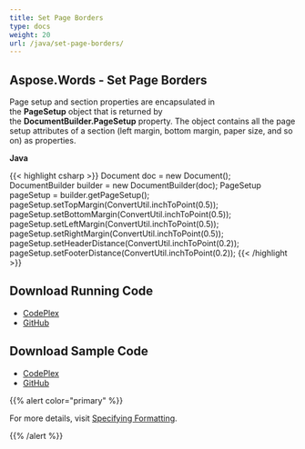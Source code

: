 ```yaml
---
title: Set Page Borders
type: docs
weight: 20
url: /java/set-page-borders/
---
```


## **Aspose.Words - Set Page Borders**

Page setup and section properties are encapsulated in the **PageSetup** object that is returned by the **DocumentBuilder.PageSetup** property. The object contains all the page setup attributes of a section (left margin, bottom margin, paper size, and so on) as properties. 

**Java**

{{< highlight csharp >}}
Document doc = new Document();
DocumentBuilder builder = new DocumentBuilder(doc);
PageSetup pageSetup = builder.getPageSetup();
pageSetup.setTopMargin(ConvertUtil.inchToPoint(0.5));
pageSetup.setBottomMargin(ConvertUtil.inchToPoint(0.5));
pageSetup.setLeftMargin(ConvertUtil.inchToPoint(0.5));
pageSetup.setRightMargin(ConvertUtil.inchToPoint(0.5));
pageSetup.setHeaderDistance(ConvertUtil.inchToPoint(0.2));
pageSetup.setFooterDistance(ConvertUtil.inchToPoint(0.2));
{{< /highlight >}}

## **Download Running Code**

- [CodePlex](https://asposewordsjavaapachepoi.codeplex.com/releases/view/618321)
- [GitHub](https://github.com/aspose-words/Aspose.Words-for-Java/releases/tag/Aspose.Words_Java_for_Apache_POI_WP-v1.0.0)

## **Download Sample Code**

- [CodePlex](https://asposewordsjavaapachepoi.codeplex.com/SourceControl/latest#src/main/java/com/aspose/words/examples/asposefeatures/workingwithdocument/setpageborders/AsposePageBorders.java)
- [GitHub](https://github.com/aspose-words/Aspose.Words-for-Java/blob/master/Plugins/Aspose_Words_for_Apache_POI/src/main/java/com/aspose/words/examples/asposefeatures/workingwithdocument/setpageborders/AsposePageBorders.java)

{{% alert color="primary" %}} 

For more details, visit [Specifying Formatting](/words/java/using-documentbuilder-to-modify-a-document/#usingdocumentbuildertomodifyadocument-specifyingformatting).

{{% /alert %}}
